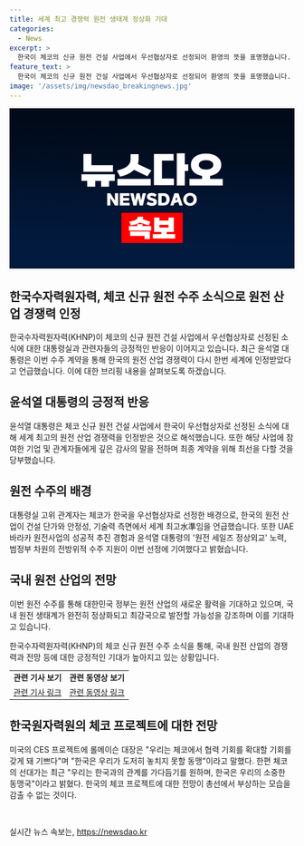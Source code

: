 ```yaml
---
title: 세계 최고 경쟁력 원전 생태계 정상화 기대
categories:
  - News
excerpt: >
  한국이 체코의 신규 원전 건설 사업에서 우선협상자로 선정되어 환영의 뜻을 표명했습니다. 윤석열 대통령은 한국의 원전 산업 경쟁력을 강조하며, 체코와의 최종 계약을 위해 최선을 다하라고 당부했습니다. 대통령실은 이를 통해 국내 원전 산업의 활력이 되찾을 것으로 기대하고 있으며, 국내 원전 생태계가 완전히 정상화되고 원전 최강국으로 도약할 것으로 강조했습니다.
feature_text: >
  한국이 체코의 신규 원전 건설 사업에서 우선협상자로 선정되어 환영의 뜻을 표명했습니다. 윤석열 대통령은 한국의 원전 산업 경쟁력을 강조하며, 체코와의 최종 계약을 위해 최선을 다하라고 당부했습니다. 대통령실은 이를 통해 국내 원전 산업의 활력이 되찾을 것으로 기대하고 있으며, 국내 원전 생태계가 완전히 정상화되고 원전 최강국으로 도약할 것으로 강조했습니다.
image: '/assets/img/newsdao_breakingnews.jpg'
---
```


<p><img src="/assets/img/newsdao_breakingnews.jpg" alt="bookingtag 속보" /></p>

<h2 data-ke-size="size26"><b>한국수자력원자력, 체코 신규 원전 수주 소식으로 원전 산업 경쟁력 인정</b></h2>

<p data-ke-size="size16">한국수자력원자력(KHNP)이 체코의 신규 원전 건설 사업에서 우선협상자로 선정된 소식에 대한 대통령실과 관련자들의 긍정적인 반응이 이어지고 있습니다. 최근 윤석열 대통령은 이번 수주 계약을 통해 한국의 원전 산업 경쟁력이 다시 한번 세계에 인정받았다고 언급했습니다. 이에 대한 브리핑 내용을 살펴보도록 하겠습니다.</p>

<h2 data-ke-size="size24"><b>윤석열 대통령의 긍정적 반응</b></h2>

<p data-ke-size="size16">윤석열 대통령은 체코 신규 원전 건설 사업에서 한국이 우선협상자로 선정된 소식에 대해 세계 최고의 원전 산업 경쟁력을 인정받은 것으로 해석했습니다. 또한 해당 사업에 참여한 기업 및 관계자들에게 깊은 감사의 말을 전하며 최종 계약을 위해 최선을 다할 것을 당부했습니다.</p>

<h2 data-ke-size="size24"><b>원전 수주의 배경</b></h2>

<p data-ke-size="size16">대통령실 고위 관계자는 체코가 한국을 우선협상자로 선정한 배경으로, 한국의 원전 산업이 건설 단가와 안정성, 기술력 측면에서 세계 최고水準임을 언급했습니다. 또한 UAE 바라카 원전사업의 성공적 추진 경험과 윤석열 대통령의 '원전 세일즈 정상외교' 노력, 범정부 차원의 전방위적 수주 지원이 이번 선정에 기여했다고 밝혔습니다.</p>

<h2 data-ke-size="size24"><b>국내 원전 산업의 전망</b></h2>

<p data-ke-size="size16">이번 원전 수주를 통해 대한민국 정부는 원전 산업의 새로운 활력을 기대하고 있으며, 국내 원전 생태계가 완전히 정상화되고 최강국으로 발전할 가능성을 강조하며 이를 기대하고 있습니다.</p>

<p data-ke-size="size16">한국수자력원자력(KHNP)의 체코 신규 원전 수주 소식을 통해, 국내 원전 산업의 경쟁력과 전망 등에 대한 긍정적인 기대가 높아지고 있는 상황입니다.</p>

<table>
    <tbody>
        <tr>
            <td style="text-align: center; height: 17px;"><b>관련 기사 보기</b></td>
            <td style="text-align: center; height: 17px;"><b>관련 동영상 보기</b></td>
        </tr>
        <tr>
            <td style="text-align: center; height: 17px;"><a href="https://www.ytn.co.kr/_ln/0103_202209301610421943">관련 기사 링크</a></td>
            <td style="text-align: center; height: 17px;"><a href="https://www.ytn.co.kr/_ln/0103_202209301610421943">관련 동영상 링크</a></td>
        </tr>
    </tbody>
</table>

<h2 data-ke-size="size24"><b>한국원자력원의 체코 프로젝트에 대한 전망</b></h2>

<p data-ke-size="size16">미국의 CES 프로젝트에 롤메이슨 대장은 "우리는 체코에서 협력 기회를 확대할 기회를 갖게 돼 기쁘다"며 "한국은 우리가 도저히 놓치지 못할 동맹"이라고 말했다. 한편 체코의 선대가는 최근 "우리는 한국과의 관계를 가다듬기를 원하며, 한국은 우리의 소중한 동맹국"이라고 밝혔다. 한국의 체코 프로젝트에 대한 전망이 총선에서 부상하는 모습을 감출 수 없는 것이다.</p>

<p data-ke-size="size16">&nbsp;</p>
실시간 뉴스 속보는, <a href="https://newsdao.kr" rel="dofollow">https://newsdao.kr</a>


